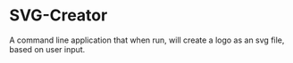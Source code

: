 # SVG-Creator
A command line application that when run, will create a logo as an svg file, based on user input.
